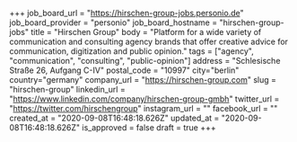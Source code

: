 +++
job_board_url = "https://hirschen-group-jobs.personio.de"
job_board_provider = "personio"
job_board_hostname = "hirschen-group-jobs"
title = "Hirschen Group"
body = "Platform for a wide variety of communication and consulting agency brands that offer creative advice for communication, digitization and public opinion."
tags = ["agency", "communication", "consulting", "public-opinion"]
address = "Schlesische Straße 26, Aufgang C-IV"
postal_code = "10997"
city="berlin"
country="germany"
company_url = "https://hirschen-group.com"
slug = "hirschen-group"
linkedin_url = "https://www.linkedin.com/company/hirschen-group-gmbh"
twitter_url = "https://twitter.com/hirschengroup"
instagram_url = ""
facebook_url = ""
created_at = "2020-09-08T16:48:18.626Z"
updated_at = "2020-09-08T16:48:18.626Z"
is_approved = false
draft = true
+++
